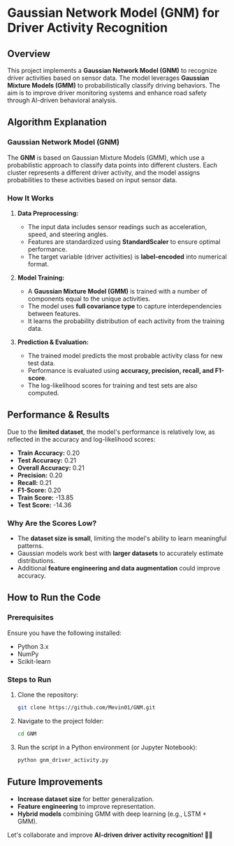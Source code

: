 # Gaussian Network Model (GNM) for Driver Activity Recognition

## Overview
This project implements a **Gaussian Network Model (GNM)** to recognize driver activities based on sensor data. The model leverages **Gaussian Mixture Models (GMM)** to probabilistically classify driving behaviors. The aim is to improve driver monitoring systems and enhance road safety through AI-driven behavioral analysis.

## Algorithm Explanation
### **Gaussian Network Model (GNM)**
The **GNM** is based on Gaussian Mixture Models (GMM), which use a probabilistic approach to classify data points into different clusters. Each cluster represents a different driver activity, and the model assigns probabilities to these activities based on input sensor data.

### **How It Works**
1. **Data Preprocessing:**  
   - The input data includes sensor readings such as acceleration, speed, and steering angles.
   - Features are standardized using **StandardScaler** to ensure optimal performance.
   - The target variable (driver activities) is **label-encoded** into numerical format.

2. **Model Training:**  
   - A **Gaussian Mixture Model (GMM)** is trained with a number of components equal to the unique activities.
   - The model uses **full covariance type** to capture interdependencies between features.
   - It learns the probability distribution of each activity from the training data.

3. **Prediction & Evaluation:**  
   - The trained model predicts the most probable activity class for new test data.
   - Performance is evaluated using **accuracy, precision, recall, and F1-score**.
   - The log-likelihood scores for training and test sets are also computed.

## Performance & Results
Due to the **limited dataset**, the model's performance is relatively low, as reflected in the accuracy and log-likelihood scores:
- **Train Accuracy:** 0.20
- **Test Accuracy:** 0.21
- **Overall Accuracy:** 0.21
- **Precision:** 0.20
- **Recall:** 0.21
- **F1-Score:** 0.20
- **Train Score:** -13.85
- **Test Score:** -14.36

### **Why Are the Scores Low?**
- The **dataset size is small**, limiting the model's ability to learn meaningful patterns.
- Gaussian models work best with **larger datasets** to accurately estimate distributions.
- Additional **feature engineering and data augmentation** could improve accuracy.

## How to Run the Code
### **Prerequisites**
Ensure you have the following installed:
- Python 3.x
- NumPy
- Scikit-learn

### **Steps to Run**
1. Clone the repository:
   ```bash
   git clone https://github.com/Mevin01/GNM.git
   ```
2. Navigate to the project folder:
   ```bash
   cd GNM
   ```
3. Run the script in a Python environment (or Jupyter Notebook):
   ```python
   python gnm_driver_activity.py
   ```

## Future Improvements
- **Increase dataset size** for better generalization.
- **Feature engineering** to improve representation.
- **Hybrid models** combining GMM with deep learning (e.g., LSTM + GMM).

Let's collaborate and improve **AI-driven driver activity recognition! 🚗💡**
